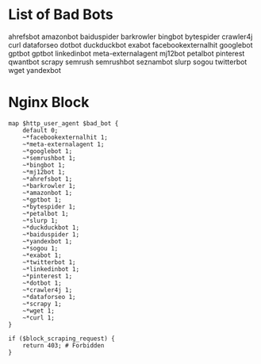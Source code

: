# List of Bad Bots
ahrefsbot
amazonbot
baiduspider
barkrowler
bingbot
bytespider
crawler4j
curl
dataforseo
dotbot
duckduckbot
exabot
facebookexternalhit
googlebot
gptbot
gptbot
linkedinbot
meta-externalagent
mj12bot
petalbot
pinterest
qwantbot
scrapy
semrush
semrushbot
seznambot
slurp
sogou
twitterbot
wget
yandexbot

# Nginx Block
```
map $http_user_agent $bad_bot {
    default 0;
    ~*facebookexternalhit 1;
    ~*meta-externalagent 1;
    ~*googlebot 1;
    ~*semrushbot 1;
    ~*bingbot 1;
    ~*mj12bot 1;
    ~*ahrefsbot 1;
    ~*barkrowler 1;
    ~*amazonbot 1;
    ~*gptbot 1;
    ~*bytespider 1;
    ~*petalbot 1;
    ~*slurp 1;
    ~*duckduckbot 1;
    ~*baiduspider 1;
    ~*yandexbot 1;
    ~*sogou 1;
    ~*exabot 1;
    ~*twitterbot 1;
    ~*linkedinbot 1;
    ~*pinterest 1;
    ~*dotbot 1;
    ~*crawler4j 1;
    ~*dataforseo 1;
    ~*scrapy 1;
    ~*wget 1;
    ~*curl 1;
}

if ($block_scraping_request) {
    return 403; # Forbidden
}